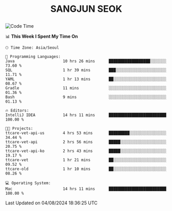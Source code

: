 <h1>
 <p align="center">
   SANGJUN SEOK
 </p>
</h1>

<!--START_SECTION:waka-->
![Code Time](http://img.shields.io/badge/Code%20Time-3%2C696%20hrs%2048%20mins-blue)

📊 **This Week I Spent My Time On** 

```text
🕑︎ Time Zone: Asia/Seoul

💬 Programming Languages: 
Java                     10 hrs 26 mins      ██████████████████░░░░░░░   73.60 % 
SQL                      1 hr 39 mins        ███░░░░░░░░░░░░░░░░░░░░░░   11.71 % 
YAML                     1 hr 13 mins        ██░░░░░░░░░░░░░░░░░░░░░░░   08.67 % 
Gradle                   11 mins             ░░░░░░░░░░░░░░░░░░░░░░░░░   01.36 % 
Bash                     9 mins              ░░░░░░░░░░░░░░░░░░░░░░░░░   01.13 % 

🔥 Editors: 
IntelliJ IDEA            14 hrs 11 mins      █████████████████████████   100.00 % 

🐱‍💻 Projects: 
ttcare-vet-api-us        4 hrs 53 mins       █████████░░░░░░░░░░░░░░░░   34.44 % 
ttcare-vet-api           2 hrs 56 mins       █████░░░░░░░░░░░░░░░░░░░░   20.75 % 
ttcare-vet-api-ko        2 hrs 43 mins       █████░░░░░░░░░░░░░░░░░░░░   19.17 % 
ttcare-vet               1 hr 21 mins        ██░░░░░░░░░░░░░░░░░░░░░░░   09.52 % 
ttcare-old               1 hr 10 mins        ██░░░░░░░░░░░░░░░░░░░░░░░   08.26 % 

💻 Operating System: 
Mac                      14 hrs 11 mins      █████████████████████████   100.00 % 
```


 Last Updated on 04/08/2024 18:36:25 UTC
<!--END_SECTION:waka-->
